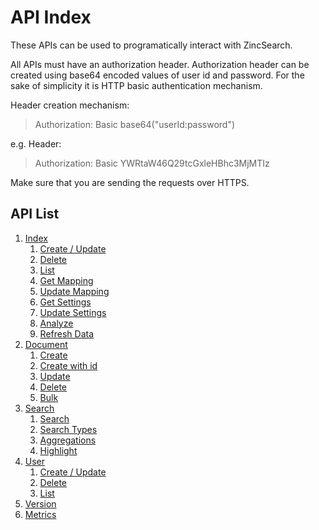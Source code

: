 # API Index

These APIs can be used to programatically interact with ZincSearch.

All APIs must have an authorization header. Authorization header can be created using base64 encoded values of user id and password. For the sake of simplicity it is HTTP basic authentication mechanism.


Header creation mechanism:

> Authorization: Basic base64("userId:password")

e.g. Header:

> Authorization: Basic YWRtaW46Q29tcGxleHBhc3MjMTIz

Make sure that you are sending the requests over HTTPS.

## API List

1. [Index](index/index)
    1. [Create / Update](index/create)
    1. [Delete](index/delete)
    1. [List](index/list)
    1. [Get Mapping](index/get-mapping)
    1. [Update Mapping](index/update-mapping)
    1. [Get Settings](index/get-settings)
    1. [Update Settings](index/update-settings)
    1. [Analyze](index/analyze)
    1. [Refresh Data](refresh-data)
1. [Document](document/index)
    1. [Create](document/create)
    1. [Create with id](document/create-with-id)
    1. [Update](document/update)
    1. [Delete](document/delete)
    1. [Bulk](document/bulk)
1. [Search](search/index)
    1. [Search](search/search)
    1. [Search Types](search/types)
    1. [Aggregations](search/aggregation)
    1. [Highlight](search/highlight)
1. [User](user/index)
    1. [Create / Update](user/create)
    1. [Delete](user/delete)
    1. [List](user/list)
1. [Version](version)
1. [Metrics](metrics)
